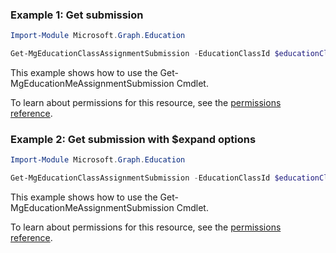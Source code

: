 ### Example 1: Get submission

```powershellImport-Module Microsoft.Graph.Education

Get-MgEducationClassAssignmentSubmission -EducationClassId $educationClassId -EducationAssignmentId $educationAssignmentId -EducationSubmissionId $educationSubmissionId
```
This example shows how to use the Get-MgEducationMeAssignmentSubmission Cmdlet.
To learn about permissions for this resource, see the [permissions reference](/graph/permissions-reference).

### Example 2: Get submission with $expand options

```powershellImport-Module Microsoft.Graph.Education

Get-MgEducationClassAssignmentSubmission -EducationClassId $educationClassId -EducationAssignmentId $educationAssignmentId -EducationSubmissionId $educationSubmissionId -ExpandProperty "*"
```
This example shows how to use the Get-MgEducationMeAssignmentSubmission Cmdlet.
To learn about permissions for this resource, see the [permissions reference](/graph/permissions-reference).

